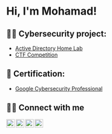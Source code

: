 <h1>Hi, I'm Mohamad!</h1>

<h2>👨‍💻 Cybersecurity project:</h2>

- [Active Directory Home Lab](https://github.com/MohamadKhasan/ActiveDirectoryHomeLab)
- [CTF Competition](https://github.com/MohamadKhasan/ctfcompetition)

<h2>📃 Certification:</h2>

- [Google Cybersecurity Professional](https://coursera.org/share/e8a45fbfd7dcf95ccd58ae1c8feec97d)

<h2>🤝🏻 Connect with me</h2>

[<img align="left" alt="MohamadKhasan | YouTube" width="22px" src="https://cdn.jsdelivr.net/npm/simple-icons@v3/icons/youtube.svg" />][youtube]
[<img align="left" alt="MohamadKhasan | Twitter" width="22px" src="https://cdn.jsdelivr.net/npm/simple-icons@v3/icons/twitter.svg" />][twitter]
[<img align="left" alt="MohamadKhasan | LinkedIn" width="22px" src="https://cdn.jsdelivr.net/npm/simple-icons@v3/icons/linkedin.svg" />][linkedin]
[<img align="left" alt="MohamadKhasan | Instagram" width="22px" src="https://cdn.jsdelivr.net/npm/simple-icons@v3/icons/instagram.svg" />][instagram]

[twitter]: https://twitter.com/ItsMohsan
[youtube]: https://www.youtube.com/
[instagram]: https://www.instagram.com/
[linkedin]: https://linkedin.com/in/mohamadkhasan/
